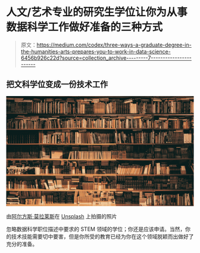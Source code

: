 # 人文/艺术专业的研究生学位让你为从事数据科学工作做好准备的三种方式

> 原文：<https://medium.com/codex/three-ways-a-graduate-degree-in-the-humanities-arts-prepares-you-to-work-in-data-science-6456b926c22d?source=collection_archive---------7----------------------->

## 把文科学位变成一份技术工作

![](img/65cb3392467d4930f706842db7da47e5.png)

由[阿尔方斯·莫拉莱斯](https://unsplash.com/@alfonsmc10?utm_source=medium&utm_medium=referral)在 [Unsplash](https://unsplash.com?utm_source=medium&utm_medium=referral) 上拍摄的照片

忽略数据科学职位描述中要求的 STEM 领域的学位；你还是应该申请。当然，你的技术技能需要切中要害，但是你所受的教育已经为你在这个领域脱颖而出做好了充分的准备。